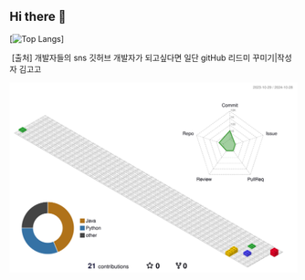 ## Hi there 👋

[![Top Langs](https://github-readme-stats.vercel.app/api/top-langs/?username=ParkerQH)]

​
[출처] 개발자들의 sns 깃허브 개발자가 되고싶다면 일단 gitHub 리드미 꾸미기|작성자 김고고
<!-- 3D 잔디 이미지 -->
![](./profile-3d-contrib/profile-gitblock.svg)

<!--
**ParkerQH/ParkerQH** is a ✨ _special_ ✨ repository because its `README.md` (this file) appears on your GitHub profile.

Here are some ideas to get you started:

- 🔭 I’m currently working on ...
- 🌱 I’m currently learning ...
- 👯 I’m looking to collaborate on ...
- 🤔 I’m looking for help with ...
- 💬 Ask me about ...
- 📫 How to reach me: ...
- 😄 Pronouns: ...
- ⚡ Fun fact: ...
-->
